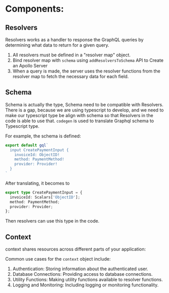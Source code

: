 # Components:
## Resolvers
Resolvers works as a handler to response the GraphQL queries by determining what data to return for a given query.

1. All resolvers must be defined in a "resolver map" object.
2. Bind resolver map with `schema` using `addResolversToSchema` API to Create an Apollo Server
3. When a query is made, the server uses the resolver functions from the resolver map to fetch the necessary data for each field.

## Schema
Schema is actually the type, Schema need to be compatible with Resolvers. There is a gap, because we are using typescript to develop, and we need to make our typescript type be align with schema so that Resolvers in the code is able to use that. `codegen` is used to translate Graphql schema to Typescript type.

For example, the schema is defined:
```typescript
export default gql`
  input CreatePaymentInput {
    invoiceId: ObjectID!
    method: PaymentMethod!
    provider: Provider!
  }
`
```
After translating, it becomes to
```typescript
export type CreatePaymentInput = {
  invoiceId: Scalars['ObjectID'];
  method: PaymentMethod;
  provider: Provider;
};
```

Then resolvers can use this type in the code.

## Context
context shares resources across different parts of your application:

Common use cases for the `context` object include:
1. Authentication: Storing information about the authenticated user.
2. Database Connections: Providing access to database connections.
3. Utility Functions: Making utility functions available to resolver functions.
4. Logging and Monitoring: Including logging or monitoring functionality.
